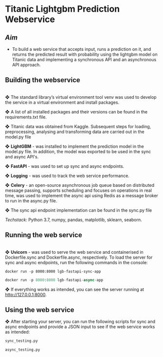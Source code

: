 # Titanic Lightgbm Prediction Webservice

<h2> <i>Aim</i> </h2>		
<ul>
<li> To build a web service that accepts input, runs a prediction on it, and returns the predicted result with probability
using the lightgbm model on Titanic data and implementing a synchronous API and an asynchronous API approach.
</ul>

**<h2> Building the webservice </h2>**		
❖ The standard library’s virtual environment tool venv was used to develop the service in a virtual environment and install packages.


❖ A list of all installed packages and their versions can be found in the requirements.txt file.


❖ Titanic data was obtained from Kaggle. Subsequent steps for loading, preprocessing, analysing and transforming data are carried out in the model.py file


❖ **LightGBM** - was installed to implement the prediction model in the model.py file. In addition, the model was exported to be used in the sync and async API's.


❖ **FastAPI** - was used to set up sync and async endpoints.


❖ **Logging** - was used to track the web service performance.


❖ **Celery** - an open-source asynchronous job queue based on distributed message passing, supports scheduling and focuses on operations in real time, was used to implement the async api using Redis as a message broker to run in the async.py file.


❖ The sync api endpoint implementation can be found in the sync.py file


<i>Techstack</i>: Python 3.7, numpy, pandas, matplotlib, sklearn, seaborn. </li>


**<h2> Running the web service </h2>**	
❖ **Uvicorn** - was used to serve the web service and containerised in Dockerfile.sync and Dockerfile.async, respectively. To load the server for sync and async endpoints, run the following commands in the console:


```docker
docker run -p 8000:8000 lgb-fastapi-sync-app
```


```python
docker run -p 8000:8000 lgb-fastapi-async-app
```


❖ If everything works as intended, you can see the server running at http://127.0.0.1:8000.

**<h2> Using the web service </h2>**
❖ After starting your server, you can run the following scripts for sync and async endpoints and provide a JSON input to see if the web service works as intended:


```python
sync_testing.py
```


```python
async_testing.py
```

